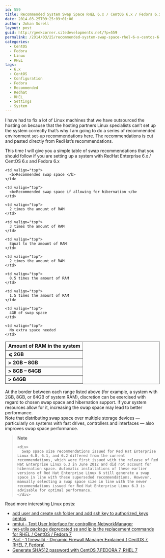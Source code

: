 ```yaml
---
id: 559
title: Recommended System Swap Space RHEL 6.x / CentOS 6.x / Fedora 6.x
date: 2014-03-25T09:25:09+01:00
author: Johan Sörell
layout: post
guid: http://geekcorner.sitedevelopments.net/?p=559
permalink: /2014/03/25/recommended-system-swap-space-rhel-6-x-centos-6-x-fedora-6-x/
categories:
  - CentOS
  - Fedora
  - Linux
  - RHEL
tags:
  - 6.x
  - CentOS
  - Configuration
  - Fedora
  - Recommended
  - Redhat
  - RHEL
  - Settings
  - System
---
```

I have had to fix a lot of Linux machines that we have outsourced the hosting on because that the hosting partners Linux specialists can&#8217;t set up the system correctly that&#8217;s why I am going to do a series of recommended environment set-up recommendations here. The recommendations is cut and pasted directly from RedHat&#8217;s recommendations.

This time I will give you a simple table of swap recommendations that you should follow if you are setting up a system with RedHat Enterprise 6.x / CentOS 6.x and Fedora 6.x

<table title="Recommended System Swap Space" summary="Recommended System Swap Space" border="1" cellspacing="0" cellpadding="0">
  <tr>
    <td valign="top">
      <b>Amount of RAM in the system </b>
    </td>
    
    <td valign="top">
      <b>Recommended swap space </b>
    </td>
    
    <td valign="top">
      <b>Recommended swap space if allowing for hibernation </b>
    </td>
  </tr>
  
  <tr>
    <td valign="top">
      <b>⩽</b><b>&nbsp;2GB </b>
    </td>
    
    <td valign="top">
      2 times the amount of RAM
    </td>
    
    <td valign="top">
      3 times the amount of RAM
    </td>
  </tr>
  
  <tr>
    <td valign="top">
      <b>>&nbsp;2GB – 8GB </b>
    </td>
    
    <td valign="top">
      Equal to the amount of RAM
    </td>
    
    <td valign="top">
      2 times the amount of RAM
    </td>
  </tr>
  
  <tr>
    <td valign="top">
      <b>>&nbsp;8GB – 64GB </b>
    </td>
    
    <td valign="top">
      0.5 times the amount of RAM
    </td>
    
    <td valign="top">
      1.5 times the amount of RAM
    </td>
  </tr>
  
  <tr>
    <td valign="top">
      <b>>&nbsp;64GB </b>
    </td>
    
    <td valign="top">
      4GB of swap space
    </td>
    
    <td valign="top">
      No extra space needed
    </td>
  </tr>
</table>

<div>
  At the border between each range listed above (for example, a system with 2GB, 8GB, or 64GB of system RAM), discretion can be exercised with regard to chosen swap space and hibernation support. If your system resources allow for it, increasing the swap space may lead to better performance.
</div>

<div>
  Note that distributing swap space over multiple storage devices — particularly on systems with fast drives, controllers and interfaces — also improves swap space performance.
</div>

<div>
  <blockquote>
    <p>
      <strong>Note</strong>
    </p>
    
    <div>
      Swap space size recommendations issued for Red Hat Enterprise Linux 6.0, 6.1, and 6.2 differed from the current recommendations, which were first issued with the release of Red Hat Enterprise Linux 6.3 in June 2012 and did not account for hibernation space. Automatic installations of these earlier versions of Red Hat Enterprise Linux 6 still generate a swap space in line with these superseded recommendations. However, manually selecting a swap space size in line with the newer recommendations issued for Red Hat Enterprise Linux 6.3 is advisable for optimal performance.
    </div>
  </blockquote>
</div>

<div>
  Read more interesting Linux posts:<br /> <ul class = "posts-by-tag-list">
  
  <li class="posts-by-tag-item authorized_keys CentOS Linux RHEL ssh ssh keys" id="posts-by-tag-item-902">
    <a class = "posts-by-tag-item-title" href="http://geekcorner.sitedevelopments.net/2017/04/24/add-user-and-create-ssh-folder-and-add-ssh-key-to-authorized_keys-centos/">add user and create ssh folder and add ssh key to authorized_keys centos</a>
  </li>
  <li class="posts-by-tag-item CentOS NetworkManager nmtui nmtui-connect nmtui-edit nmtui-hostname RHEL" id="posts-by-tag-item-740">
    <a class = "posts-by-tag-item-title" href="http://geekcorner.sitedevelopments.net/2015/11/13/nmtui-text-user-interface-for-controlling-networkmanager/">nmtui - Text User Interface for controlling NetworkManager</a>
  </li>
  <li class="posts-by-tag-item CentOS Command Debian Fedora RHEL ss ubu" id="posts-by-tag-item-801">
    <a class = "posts-by-tag-item-title" href="http://geekcorner.sitedevelopments.net/2015/08/21/net-utils-package-deprecated-ss-and-ip-is-the-replacement-commands-for-rhel-centos-fedora-7/">net-utils package deprecated ss and ip is the replacement commands for RHEL / CentOS / Fedora 7</a>
  </li>
  <li class="posts-by-tag-item 7.x CentOS Dynamic Firewall Manager Fedora firewall firewalld man manual RHEL" id="posts-by-tag-item-756">
    <a class = "posts-by-tag-item-title" href="http://geekcorner.sitedevelopments.net/2015/08/14/part-1-firewalld-dynamic-firewall-manager-explained-centos-7-rhel-7-fedora/">Part - 1 firewalld - Dynamic Firewall Manager Explained ( CentOS 7, RHEL 7, Fedora)</a>
  </li>
  <li class="posts-by-tag-item CentOS Fedora password RHEL SHA512" id="posts-by-tag-item-753">
    <a class = "posts-by-tag-item-title" href="http://geekcorner.sitedevelopments.net/2015/08/04/generate-sha512-password-with-centos-7fedora-7-rhel-7/">Generate SHA512 password with CentOS 7,FEDORA 7, RHEL 7</a>
  </li></ul>
</div>